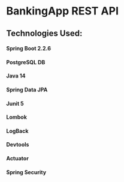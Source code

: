 # BankingApp REST API



## Technologies Used:

#### Spring Boot 2.2.6
#### PostgreSQL DB
#### Java 14
#### Spring Data JPA
#### Junit 5
#### Lombok
#### LogBack
#### Devtools
#### Actuator
#### Spring Security
